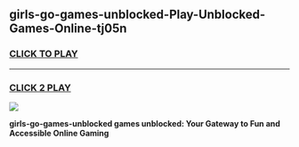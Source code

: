 
## girls-go-games-unblocked-Play-Unblocked-Games-Online-tj05n
<h3>
<a href="https://premium76.site?title=girls-go-games-unblocked&ref=24A">CLICK TO PLAY</a></h3>
<hr>

<h3>
<a href="https://premium76.site?title=girls-go-games-unblocked&ref=24A">CLICK 2 PLAY</a>
  
</h3>

<a href="https://premium76.site?title=girls-go-games-unblocked&ref=24A"><img src="https://clearcache.store/games.png"></a>


**girls-go-games-unblocked games unblocked: Your Gateway to Fun and Accessible Online Gaming**
